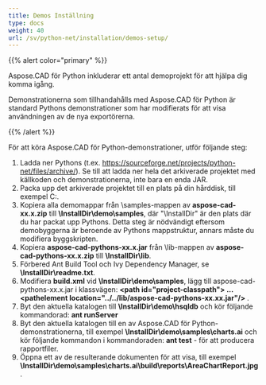 ```yaml
---
title: Demos Inställning
type: docs
weight: 40
url: /sv/python-net/installation/demos-setup/
---
```


{{% alert color="primary" %}}

Aspose.CAD för Python inkluderar ett antal demoprojekt för att hjälpa dig komma igång.

Demonstrationerna som tillhandahålls med Aspose.CAD för Python är standard Pythons demonstrationer som har modifierats för att visa användningen av de nya exportörerna.

{{% /alert %}}

För att köra Aspose.CAD för Python-demonstrationer, utför följande steg:

1. Ladda ner Pythons (t.ex. https://sourceforge.net/projects/python-net/files/archive/). Se till att ladda ner hela det arkiverade projektet med källkoden och demonstrationerna, inte bara en enda JAR.
1. Packa upp det arkiverade projektet till en plats på din hårddisk, till exempel C:\.
1. Kopiera alla demomappar från \samples-mappen av **aspose-cad-xx.x.zip** till **\InstallDir\demo\samples**, där "\InstallDir" är den plats där du har packat upp Pythons. Detta steg är nödvändigt eftersom demobyggerna är beroende av Pythons mappstruktur, annars måste du modifiera byggskripten.
1. Kopiera **aspose-cad-pythons-xx.x.jar** från \lib-mappen av **aspose-cad-pythons-xx.x.zip** till **\InstallDir\lib**.
1. Förbered Ant Build Tool och Ivy Dependency Manager, se **\InstallDir\readme.txt**.
1. Modifiera **build.xml** vid **\InstallDir\demo\samples**, lägg till aspose-cad-pythons-xx.x.jar i klassvägen:
   **\<path id="project-classpath"> ... \<pathelement location="../../lib/aspose-cad-pythons-xx.xx.jar"/> </path>**.
1. Byt den aktuella katalogen till **\InstallDir\demo\hsqldb** och kör följande kommandorad:
   **ant runServer**
1. Byt den aktuella katalogen till en av Aspose.CAD för Python-demonstrationerna, till exempel **\InstallDir\demo\samples\charts.ai** och kör följande kommandon i kommandoraden:
   **ant test** - för att producera rapportfiler.
1. Öppna ett av de resulterande dokumenten för att visa, till exempel **\InstallDir\demo\samples\charts.ai\build\reports\AreaChartReport.jpg**.
